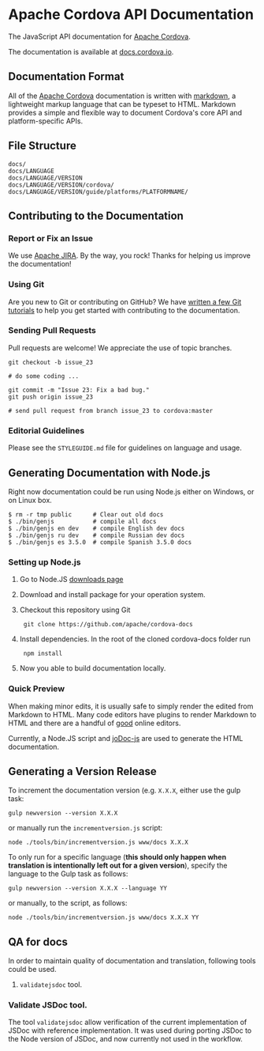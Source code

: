 Apache Cordova API Documentation
================================

The JavaScript API documentation for [Apache Cordova](http://cordova.io/).

The documentation is available at [docs.cordova.io](http://docs.cordova.io/).

Documentation Format
--------------------

All of the [Apache Cordova](http://cordova.io/) documentation is written with [markdown](http://daringfireball.net/projects/markdown/syntax), a lightweight markup language that can be typeset to HTML. Markdown provides a simple and flexible way to document Cordova's core API and platform-specific APIs.

File Structure
--------------

    docs/
    docs/LANGUAGE
    docs/LANGUAGE/VERSION
    docs/LANGUAGE/VERSION/cordova/
    docs/LANGUAGE/VERSION/guide/platforms/PLATFORMNAME/

Contributing to the Documentation
---------------------------------

### Report or Fix an Issue

We use [Apache JIRA](https://issues.apache.org/jira/browse/CB). By the way, you rock! Thanks for helping us improve the documentation!

### Using Git

Are you new to Git or contributing on GitHub? We have [written a few Git tutorials](http://wiki.apache.org/cordova/ContributorWorkflow) to help you get started with contributing to the documentation.

### Sending Pull Requests

Pull requests are welcome! We appreciate the use of topic branches.

    git checkout -b issue_23

    # do some coding ...

    git commit -m "Issue 23: Fix a bad bug."
    git push origin issue_23

    # send pull request from branch issue_23 to cordova:master

### Editorial Guidelines

Please see the `STYLEGUIDE.md` file for guidelines on language and usage.

## Generating Documentation with Node.js

Right now documentation could be run using Node.js either on Windows, or on Linux box.

    $ rm -r tmp public      # Clear out old docs
    $ ./bin/genjs           # compile all docs
    $ ./bin/genjs en dev    # compile English dev docs
    $ ./bin/genjs ru dev    # compile Russian dev docs
    $ ./bin/genjs es 3.5.0  # compile Spanish 3.5.0 docs

### Setting up Node.js

1. Go to Node.JS [downloads page](http://nodejs.org/download/)
2. Download and install package for your operation system.
3. Checkout this repository using Git

        git clone https://github.com/apache/cordova-docs

4. Install dependencies. In the root of the cloned cordova-docs folder run

        npm install

5. Now you able to build documentation locally.

### Quick Preview

When making minor edits, it is usually safe to simply render the edited from
Markdown to HTML. Many code editors have plugins to render Markdown to HTML
and there are a handful of [good](http://dillinger.io/) online editors.

Currently, a Node.JS script and [joDoc-js](https://github.com/kant2002/jodoc-js) are used to generate the HTML documentation.

Generating a Version Release
----------------------------

To increment the documentation version (e.g. `X.X.X`, either use the gulp task:

    gulp newversion --version X.X.X

or manually run the `incrementversion.js` script:

    node ./tools/bin/incrementversion.js www/docs X.X.X

To only run for a specific language (__this should only happen when translation is intentionally left out for a given version__), specify the language to the Gulp task as follows:

    gulp newversion --version X.X.X --language YY

or manually, to the script, as follows:

    node ./tools/bin/incrementversion.js www/docs X.X.X YY

QA for docs
-------------------------

In order to maintain quality of documentation and translation, following tools could be used.

1. `validatejsdoc` tool.

### Validate JSDoc tool.

The tool `validatejsdoc` allow verification of the current implementation of JSDoc with reference implementation. It was used during porting JSDoc to the Node version of JSDoc, and now currently not used in the workflow.
